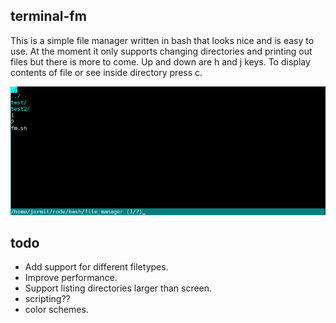 ## terminal-fm
This is a simple file manager written in bash that looks nice and is easy to use. At the moment it only supports changing directories and printing out files but there is more to come. Up and down are h and j keys. To display contents of file or see inside directory press c.

![](example.png)

## todo
- Add support for different filetypes.
- Improve performance.
- Support listing directories larger than screen.
- scripting??
- color schemes.

